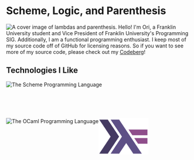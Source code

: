 # Scheme, Logic, and Parenthesis
<img src="https://github.com/pawjamacat/pawjamacat/blob/main/cover.png?raw=true" alt="A cover image of lambdas and parenthesis."/>
Hello! I'm Ori, a Franklin University student and Vice President of Franklin University's Programming SIG. Additionally, I am a functional programming enthusiast.
I keep most of my source code off of GitHub for licensing reasons. So if you want to see more of my source code, please check out my
<a href="https://codeberg.org/juniper">Codeberg</a>!

## Technologies I Like
<div style="display: block;">
  <img src="https://github.com/jun-the-cat/pawjamacat/blob/main/Scheme.png?raw=true" alt="The Scheme Programming Language" style="float: left; height: 100px"/>
  <img src="https://github.com/jun-the-cat/pawjamacat/blob/main/OCaml.png?raw=true" alt="The OCaml Programming Language" style="float: left; height: 100px"/>
  <img src="https://github.com/jun-the-cat/jun-the-cat/blob/main/Haskell.png?raw=true" alt="The Haskell Programming Language"  style="float: left; height: 100px"/>
</div>
